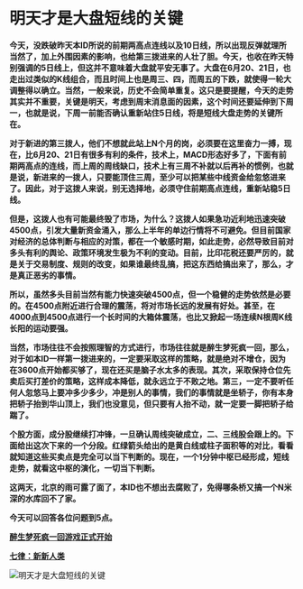 明天才是大盘短线的关键
====



**今天，没跌破昨天本ID所说的前期两高点连线以及10日线，所以出现反弹就理所当然了，加上外围因素的影响，也给第三拨进来的人壮了胆。今天，也收在昨天特别强调的5日线上，但这并不意味着大盘就平安无事了。大盘在6月20、21日，也走出过类似的K线组合，而且时间上也是周三、四，而周五的下跌，就使得一轮大调整得以确立。当然，一般来说，历史不会简单重复。这只是要提醒，今天的走势其实并不重要，关键是明天，考虑到周末消息面的因素，这个时间还要延伸到下周一，也就是说，下周一前能否确认重新站住5日线，将是短线大盘走势的关键所在。**

**对于新进的第三拨人，他们不想就此站上N个月的岗，必须要在这里奋力一搏，现在，比6月20、21日有很多有利的条件，技术上，MACD形态好多了，下面有前期两高点的连线，而上周的周线缺口，技术上有三周不补就以后再补的惯例，也就是说，新进来的一拨人，只要能顶住三周，至少可以把某些中线资金给忽悠进来了。因此，对于这拨人来说，别无选择地，必须守住前期高点连线，重新站稳5日线。**

**但是，这拨人也有可能最终毁了市场，为什么？这拨人如果急功近利地迅速突破4500点，引发大量新资金涌入，那么上半年的单边行情将不可避免。但目前国家对经济的总体判断与相应的对策，都在一个敏感时期，如此走势，必然导致目前对多头有利的舆论、政策环境发生极为不利的变动。目前，比印花税还要严厉的，就是关于交易制度、规则的改变，如果谁最终乱搞，把这东西给搞出来了，那么，才是真正恶劣的事情。**

**所以，虽然多头目前当然有能力快速突破4500点，但一个稳健的走势依然是必要的。在4500点附近进行合理的震荡，将对市场长远的发展有好处。甚至，在4000点到4500点进行一个长时间的大箱体震荡，也比又掀起一场连续N根周K线长阳的运动要强。**

**当然，市场往往不会按照理智的方式进行，市场往往就是醉生梦死疯一回，那么，对于如本ID一样第一拨进来的，一定要采取这样的策略，就是绝对不增仓，因为在3600点开始都买够了，现在还买是脑子水太多的表现。其次，采取保持仓位先卖后买打差价的策略，这样成本降低，就永远立于不败之地。第三，一定不要听任何人忽悠马上要冲多少多少，冲是别人的事情，我们的事情就是坐轿子，你有本身把轿子抬到华山顶上，我们也没意见，但只要有人抬不动，就一定要一脚把轿子给踹了。**

**个股方面，成分股继续打冲锋，一旦确认周线突破成立，二、三线股会跟上的。下面给出这次下来的一个分段。红绿箭头给出的是黄白线或柱子面积等的对比，看看就知道这些买卖点是完全可以当下判断的。现在，一个1分钟中枢已经形成，短线走势，就看这中枢的演化，一切当下判断。**

**这两天，北京的雨可露了面了，本ID也不想出去腐败了，免得哪条桥又搞一个N米深的水库回不了家。**

**今天可以回答各位问题到5点。**

[**醉生梦死疯一回游戏正式开始**](http://blog.sina.com.cn/u/486e105c01000c1z)

[**七律：新新人类**](http://blog.sina.com.cn/u/486e105c01000c1p)

![明天才是大盘短线的关键](http://simg.sinajs.cn/blog7style/images/common/sg_trans.gif)
